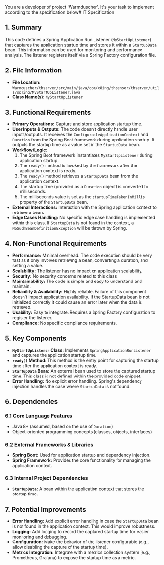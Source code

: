 You are a developer of project 'Warmduscher'. It's your task to implement according to the specification below# IT Specification

## 1. Summary

This code defines a Spring Application Run Listener (`MyStartUpListener`) that captures the application startup time and stores it within a `StartupData` bean. This information can be used for monitoring and performance analysis. The listener registers itself via a Spring Factory configuration file.

## 2. File Information

- **File Location:** `Warmduscher/thserver/src/main/java/com/x8ing/thsensor/thserver/utils/spring/MyStartUpListener.java`
- **Class Name(s):** `MyStartUpListener`

## 3. Functional Requirements

- **Primary Operations:** Capture and store application startup time.
- **User Inputs & Outputs:**  The code doesn't directly handle user inputs/outputs. It receives the `ConfigurableApplicationContext` and `Duration` from the Spring Boot framework during application startup.  It outputs the startup time as a value set in the `StartupData` bean.
- **Workflow/Logic:**
    1. The Spring Boot framework instantiates `MyStartUpListener` during application startup.
    2. The `ready()` method is invoked by the framework after the application context is ready.
    3. The `ready()` method retrieves a `StartupData` bean from the application context.
    4. The startup time (provided as a `Duration` object) is converted to milliseconds.
    5. The milliseconds value is set as the `startupTimeTakenInMillis` property of the `StartupData` bean.
- **External Interactions:**  Interaction with the Spring application context to retrieve a bean.
- **Edge Cases Handling:**  No specific edge case handling is implemented within this class. If `StartupData` is not found in the context, a `NoSuchBeanDefinitionException` will be thrown by Spring.

## 4. Non-Functional Requirements

- **Performance:**  Minimal overhead. The code execution should be very fast as it only involves retrieving a bean, converting a duration, and setting a value.
- **Scalability:**  The listener has no impact on application scalability.
- **Security:**  No security concerns related to this class.
- **Maintainability:**  The code is simple and easy to understand and maintain.
- **Reliability & Availability:**  Highly reliable. Failure of this component doesn’t impact application availability. If the StartupData bean is not initialized correctly it could cause an error later when the data is retrieved.
- **Usability:**  Easy to integrate. Requires a Spring Factory configuration to register the listener.
- **Compliance:**  No specific compliance requirements.

## 5. Key Components

- **`MyStartUpListener` Class:** Implements `SpringApplicationRunListener` and captures the application startup time.
- **`ready()` Method:** This method is the entry point for capturing the startup time after the application context is ready.
- **`StartupData` Bean:**  An external bean used to store the captured startup time.  This class is not defined within the provided code snippet.
- **Error Handling:** No explicit error handling.  Spring's dependency injection handles the case where `StartupData` is not found.

## 6. Dependencies

### 6.1 Core Language Features
- Java 8+ (assumed, based on the use of `Duration`)
- Object-oriented programming concepts (classes, objects, interfaces)

### 6.2 External Frameworks & Libraries
- **Spring Boot:** Used for application startup and dependency injection.
- **Spring Framework:** Provides the core functionality for managing the application context.

### 6.3 Internal Project Dependencies
- **`StartupData`:**  A bean within the application context that stores the startup time.

## 7. Potential Improvements

- **Error Handling:**  Add explicit error handling in case the `StartupData` bean is not found in the application context. This would improve robustness.
- **Logging:**  Add logging to record the captured startup time for easier monitoring and debugging.
- **Configuration:**  Make the behavior of the listener configurable (e.g., allow disabling the capture of the startup time).
- **Metrics Integration:** Integrate with a metrics collection system (e.g., Prometheus, Grafana) to expose the startup time as a metric.